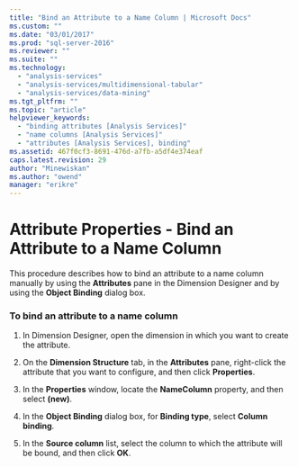 ```yaml
---
title: "Bind an Attribute to a Name Column | Microsoft Docs"
ms.custom: ""
ms.date: "03/01/2017"
ms.prod: "sql-server-2016"
ms.reviewer: ""
ms.suite: ""
ms.technology: 
  - "analysis-services"
  - "analysis-services/multidimensional-tabular"
  - "analysis-services/data-mining"
ms.tgt_pltfrm: ""
ms.topic: "article"
helpviewer_keywords: 
  - "binding attributes [Analysis Services]"
  - "name columns [Analysis Services]"
  - "attributes [Analysis Services], binding"
ms.assetid: 467f0cf3-8691-476d-a7fb-a5df4e374eaf
caps.latest.revision: 29
author: "Minewiskan"
ms.author: "owend"
manager: "erikre"
---
```

# Attribute Properties - Bind an Attribute to a Name Column
  This procedure describes how to bind an attribute to a name column manually by using the **Attributes** pane in the Dimension Designer and by using the **Object Binding** dialog box.  
  
### To bind an attribute to a name column  
  
1.  In Dimension Designer, open the dimension in which you want to create the attribute.  
  
2.  On the **Dimension Structure** tab, in the **Attributes** pane, right-click the attribute that you want to configure, and then click **Properties**.  
  
3.  In the **Properties** window, locate the **NameColumn** property, and then select **(new)**.  
  
4.  In the **Object Binding** dialog box, for **Binding type**, select **Column binding**.  
  
5.  In the **Source column** list, select the column to which the attribute will be bound, and then click **OK**.  
  
  